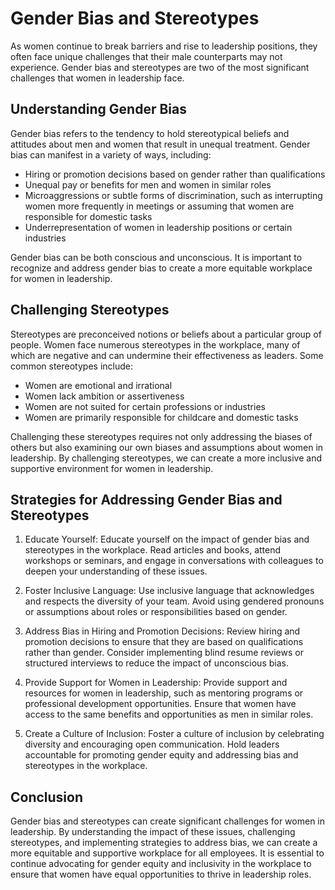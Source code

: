Gender Bias and Stereotypes
====================================================================================

As women continue to break barriers and rise to leadership positions, they often face unique challenges that their male counterparts may not experience. Gender bias and stereotypes are two of the most significant challenges that women in leadership face.

Understanding Gender Bias
-------------------------

Gender bias refers to the tendency to hold stereotypical beliefs and attitudes about men and women that result in unequal treatment. Gender bias can manifest in a variety of ways, including:

* Hiring or promotion decisions based on gender rather than qualifications
* Unequal pay or benefits for men and women in similar roles
* Microaggressions or subtle forms of discrimination, such as interrupting women more frequently in meetings or assuming that women are responsible for domestic tasks
* Underrepresentation of women in leadership positions or certain industries

Gender bias can be both conscious and unconscious. It is important to recognize and address gender bias to create a more equitable workplace for women in leadership.

Challenging Stereotypes
-----------------------

Stereotypes are preconceived notions or beliefs about a particular group of people. Women face numerous stereotypes in the workplace, many of which are negative and can undermine their effectiveness as leaders. Some common stereotypes include:

* Women are emotional and irrational
* Women lack ambition or assertiveness
* Women are not suited for certain professions or industries
* Women are primarily responsible for childcare and domestic tasks

Challenging these stereotypes requires not only addressing the biases of others but also examining our own biases and assumptions about women in leadership. By challenging stereotypes, we can create a more inclusive and supportive environment for women in leadership.

Strategies for Addressing Gender Bias and Stereotypes
-----------------------------------------------------

1. Educate Yourself: Educate yourself on the impact of gender bias and stereotypes in the workplace. Read articles and books, attend workshops or seminars, and engage in conversations with colleagues to deepen your understanding of these issues.

2. Foster Inclusive Language: Use inclusive language that acknowledges and respects the diversity of your team. Avoid using gendered pronouns or assumptions about roles or responsibilities based on gender.

3. Address Bias in Hiring and Promotion Decisions: Review hiring and promotion decisions to ensure that they are based on qualifications rather than gender. Consider implementing blind resume reviews or structured interviews to reduce the impact of unconscious bias.

4. Provide Support for Women in Leadership: Provide support and resources for women in leadership, such as mentoring programs or professional development opportunities. Ensure that women have access to the same benefits and opportunities as men in similar roles.

5. Create a Culture of Inclusion: Foster a culture of inclusion by celebrating diversity and encouraging open communication. Hold leaders accountable for promoting gender equity and addressing bias and stereotypes in the workplace.

Conclusion
----------

Gender bias and stereotypes can create significant challenges for women in leadership. By understanding the impact of these issues, challenging stereotypes, and implementing strategies to address bias, we can create a more equitable and supportive workplace for all employees. It is essential to continue advocating for gender equity and inclusivity in the workplace to ensure that women have equal opportunities to thrive in leadership roles.
